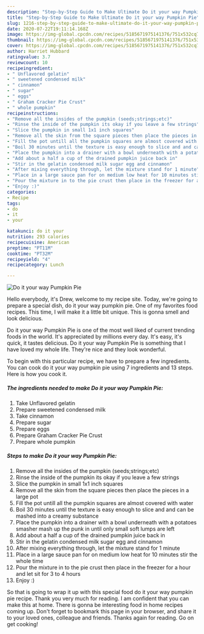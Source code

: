 ```yaml
---
description: "Step-by-Step Guide to Make Ultimate Do it your way Pumpkin Pie"
title: "Step-by-Step Guide to Make Ultimate Do it your way Pumpkin Pie"
slug: 1216-step-by-step-guide-to-make-ultimate-do-it-your-way-pumpkin-pie
date: 2020-07-22T19:11:14.168Z
image: https://img-global.cpcdn.com/recipes/5185671975141376/751x532cq70/do-it-your-way-pumpkin-pie-recipe-main-photo.jpg
thumbnail: https://img-global.cpcdn.com/recipes/5185671975141376/751x532cq70/do-it-your-way-pumpkin-pie-recipe-main-photo.jpg
cover: https://img-global.cpcdn.com/recipes/5185671975141376/751x532cq70/do-it-your-way-pumpkin-pie-recipe-main-photo.jpg
author: Harriet Hubbard
ratingvalue: 3.7
reviewcount: 10
recipeingredient:
- " Unflavored gelatin"
- " sweetened condensed milk"
- " cinnamon"
- " sugar"
- " eggs"
- " Graham Cracker Pie Crust"
- " whole pumpkin"
recipeinstructions:
- "Remove all the insides of the pumpkin (seeds;strings;etc)"
- "Rinse the inside of the pumpkin its okay if you leave a few strings"
- "Slice the pumpkin in small 1x1 inch squares"
- "Remove all the skin from the square pieces then place the pieces in a large pot"
- "Fill the pot untill all the pumpkin squares are almost covered with water"
- "Boil 30 minutes until the texture is easy enough to slice and and can be mashed into a creamy substance"
- "Place the pumpkin into a drainer with a bowl underneath with a potatoes smasher mash up the punk in until only small soft lumps are left"
- "Add about a half a cup of the drained pumpkin juice back in"
- "Stir in the gelatin condensed milk sugar egg and cinnamon"
- "After mixing everything through, let the mixture stand for 1 minute"
- "Place in a large sauce pan for on medium low heat for 10 minutes stir the whole time"
- "Pour the mixture in to the pie crust then place in the freezer for a hour and let sit for 3 to 4 hours"
- "Enjoy :)"
categories:
- Recipe
tags:
- do
- it
- your

katakunci: do it your 
nutrition: 293 calories
recipecuisine: American
preptime: "PT11M"
cooktime: "PT32M"
recipeyield: "4"
recipecategory: Lunch

---
```



![Do it your way Pumpkin Pie](https://img-global.cpcdn.com/recipes/5185671975141376/751x532cq70/do-it-your-way-pumpkin-pie-recipe-main-photo.jpg)

Hello everybody, it's Drew, welcome to my recipe site. Today, we're going to prepare a special dish, do it your way pumpkin pie. One of my favorites food recipes. This time, I will make it a little bit unique. This is gonna smell and look delicious.

Do it your way Pumpkin Pie is one of the most well liked of current trending foods in the world. It's appreciated by millions every day. It's easy, it's quick, it tastes delicious. Do it your way Pumpkin Pie is something that I have loved my whole life. They're nice and they look wonderful.




To begin with this particular recipe, we have to prepare a few ingredients. You can cook do it your way pumpkin pie using 7 ingredients and 13 steps. Here is how you cook it.

<!--inarticleads1-->

##### The ingredients needed to make Do it your way Pumpkin Pie:

1. Take  Unflavored gelatin
1. Prepare  sweetened condensed milk
1. Take  cinnamon
1. Prepare  sugar
1. Prepare  eggs
1. Prepare  Graham Cracker Pie Crust
1. Prepare  whole pumpkin




<!--inarticleads2-->

##### Steps to make Do it your way Pumpkin Pie:

1. Remove all the insides of the pumpkin (seeds;strings;etc)
1. Rinse the inside of the pumpkin its okay if you leave a few strings
1. Slice the pumpkin in small 1x1 inch squares
1. Remove all the skin from the square pieces then place the pieces in a large pot
1. Fill the pot untill all the pumpkin squares are almost covered with water
1. Boil 30 minutes until the texture is easy enough to slice and and can be mashed into a creamy substance
1. Place the pumpkin into a drainer with a bowl underneath with a potatoes smasher mash up the punk in until only small soft lumps are left
1. Add about a half a cup of the drained pumpkin juice back in
1. Stir in the gelatin condensed milk sugar egg and cinnamon
1. After mixing everything through, let the mixture stand for 1 minute
1. Place in a large sauce pan for on medium low heat for 10 minutes stir the whole time
1. Pour the mixture in to the pie crust then place in the freezer for a hour and let sit for 3 to 4 hours
1. Enjoy :)




So that is going to wrap it up with this special food do it your way pumpkin pie recipe. Thank you very much for reading. I am confident that you can make this at home. There is gonna be interesting food in home recipes coming up. Don't forget to bookmark this page in your browser, and share it to your loved ones, colleague and friends. Thanks again for reading. Go on get cooking!
